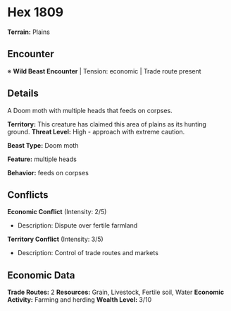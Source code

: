 # Hex 1809

**Terrain:** Plains

## Encounter
※ **Wild Beast Encounter** | Tension: economic | Trade route present

## Details
A Doom moth with multiple heads that feeds on corpses.

**Territory:** This creature has claimed this area of plains as its hunting ground.
**Threat Level:** High - approach with extreme caution.

**Beast Type:** Doom moth

**Feature:** multiple heads

**Behavior:** feeds on corpses

## Conflicts
**Economic Conflict** (Intensity: 2/5)
- Description: Dispute over fertile farmland

**Territory Conflict** (Intensity: 3/5)
- Description: Control of trade routes and markets

## Economic Data
**Trade Routes:** 2
**Resources:** Grain, Livestock, Fertile soil, Water
**Economic Activity:** Farming and herding
**Wealth Level:** 3/10
